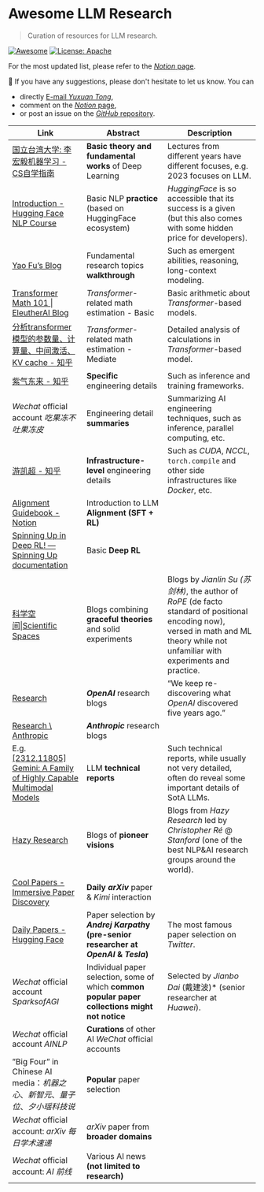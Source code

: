 # Awesome LLM Research

> Curation of resources for LLM research.

[![Awesome](https://awesome.re/badge.svg)](https://github.com/tongyx361/Awesome-LLM-Research)
[![License: Apache](https://img.shields.io/badge/License-Apache-green.svg)](https://opensource.org/licenses/Apache)

For the most updated list, please refer to the [*Notion* page](https://tongyx361.notion.site/Awesome-LLM-Research-f1b35e05436f4e69b4293ae81b425430).

📢 If you have any suggestions, please don't hesitate to let us know. You can

- directly [E-mail *Yuxuan Tong*](tongyuxuan361@gmail.com),
- comment on the [*Notion* page](https://tongyx361.notion.site/Awesome-LLM-Research-f1b35e05436f4e69b4293ae81b425430),
- or post an issue on the [*GitHub* repository](https://github.com/tongyx361/Awesome-LLM-Research).

| Link                                                                                                                           | Abstract                                                                                        | Description                                                                                                                                                                        |
| ------------------------------------------------------------------------------------------------------------------------------ | ----------------------------------------------------------------------------------------------- | ---------------------------------------------------------------------------------------------------------------------------------------------------------------------------------- |
| [国立台湾大学: 李宏毅机器学习 - CS自学指南](https://csdiy.wiki/%E6%B7%B1%E5%BA%A6%E5%AD%A6%E4%B9%A0/LHY/)                                       | **Basic theory and fundamental works** of Deep Learning                                         | Lectures from different years have different focuses, e.g. 2023 focuses on LLM.                                                                                                    |
| [Introduction - Hugging Face NLP Course](https://huggingface.co/learn/nlp-course/chapter1/1)                                   | Basic NLP **practice** (based on HuggingFace ecosystem)                                         | *HuggingFace* is so accessible that its success is a given (but this also comes with some hidden price for developers).                                                            |
| [Yao Fu’s Blog](https://yaofu.notion.site/Yao-Fu-s-Blog-b536c3d6912149a395931f1e871370db)                                      | Fundamental research topics **walkthrough**                                                     | Such as emergent abilities, reasoning, long-context modeling.                                                                                                                      |
| [Transformer Math 101 \| EleutherAI Blog](https://blog.eleuther.ai/transformer-math/)                                          | *Transformer*-related math estimation - Basic                                                   | Basic arithmetic about *Transformer*-based models.                                                                                                                                 |
| [分析transformer模型的参数量、计算量、中间激活、KV cache - 知乎](https://zhuanlan.zhihu.com/p/624740065)                                           | *Transformer*-related math estimation - Mediate                                                 | Detailed analysis of calculations in *Transformer*-based model.                                                                                                                    |
| [紫气东来 - 知乎](https://www.zhihu.com/people/zi-qi-dong-lai-1/posts)                                                               | **Specific** engineering details                                                                | Such as inference and training frameworks.                                                                                                                                         |
| *Wechat* official account *吃果冻不吐果冻皮*                                                                                           | Engineering detail **summaries**                                                                | Summarizing AI engineering techniques, such as inference, parallel computing, etc.                                                                                                 |
| [游凯超 - 知乎](https://www.zhihu.com/people/youkaichao)                                                                            | **Infrastructure-level** engineering details                                                    | Such as *CUDA*, *NCCL*, `torch.compile` and other side infrastructures like *Docker*, etc.                                                                                         |
| [Alignment Guidebook - Notion](https://efficient-unicorn-451.notion.site/Alignment-Guidebook-e5c64df77c0a4b528b7951e87337fa78) | Introduction to LLM **Alignment (SFT + RL)**                                                    |                                                                                                                                                                                    |
| [Spinning Up in Deep RL! — Spinning Up documentation](https://spinningup.openai.com/en/latest/)                                | Basic **Deep RL**                                                                               |                                                                                                                                                                                    |
| [科学空间\|Scientific Spaces](https://kexue.fm/)                                                                                   | Blogs combining **graceful theories** and solid experiments                                     | Blogs by *Jianlin Su (苏剑林)*, the author of *RoPE* (de facto standard of positional encoding now), versed in math and ML theory while not unfamiliar with experiments and practice. |
| [Research](https://openai.com/research/overview)                                                                               | ***OpenAI*** research blogs                                                                     | “We keep re-discovering what *OpenAI* discovered five years ago.”                                                                                                                  |
| [Research \\ Anthropic](https://www.anthropic.com/research)                                                                    | ***Anthropic*** research blogs                                                                  |                                                                                                                                                                                    |
| E.g. [\[2312.11805\] Gemini: A Family of Highly Capable Multimodal Models](https://arxiv.org/abs/2312.11805)                   | LLM **technical reports**                                                                       | Such technical reports, while usually not very detailed, often do reveal some important details of SotA LLMs.                                                                      |
| [Hazy Research](https://hazyresearch.stanford.edu/blog)                                                                        | Blogs of **pioneer visions**                                                                    | Blogs from *Hazy Research* led by *Christopher Ré* @ *Stanford* (one of the best NLP&AI research groups around the world).                                                         |
| [Cool Papers - Immersive Paper Discovery](https://papers.cool/)                                                                | **Daily *arXiv*** paper & *Kimi* interaction                                                    |                                                                                                                                                                                    |
| [Daily Papers - Hugging Face](https://huggingface.co/papers)                                                                   | Paper selection by ***Andrej Karpath*y (pre-senior researcher at *OpenAI* & *Tesla*)**          | The most famous paper selection on *Twitter*.                                                                                                                                      |
| *Wechat* official account *SparksofAGI*                                                                                        | Individual paper selection, some of which **common popular paper collections might not notice** | Selected by *Jianbo Dai* (戴建波)* (senior researcher at *Huawei*).                                                                                                                   |
| *Wechat* official account *AINLP*                                                                                              | **Curations** of other AI *WeChat* official accounts                                            |                                                                                                                                                                                    |
| ”Big Four” in Chinese AI media：*机器之心*、*新智元*、*量子位*、*夕小瑶科技说*                                                                     | **Popular** paper selection                                                                     |                                                                                                                                                                                    |
| *Wechat* official account: *arXiv 每日学术速递*                                                                                      | *arXiv* paper from **broader domains**                                                          |                                                                                                                                                                                    |
| *Wechat* official account: *AI 前线*                                                                                             | Various AI news **(not limited to research)**                                                   |                                                                                                                                                                                    |
